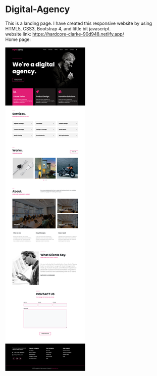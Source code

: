 # Digital-Agency
This is a landing page. I have created this responsive website by using HTML5, CSS3, Bootstrap 4, and little bit javascript.
<br>
website link: https://hardcore-clarke-90d948.netlify.app/
<br>
Home page:
<br>
<br>
<img src="https://github.com/ShawonBarman/Digital-Agency/blob/main/project_demo.png">
